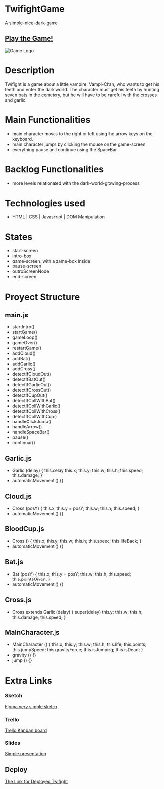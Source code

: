 # TwifightGame
A simple-nice-dark-game

## [Play the Game!](https://patrinieto.github.io/TwifightGame/)

![Game Logo](https://i.ibb.co/9q1Z5Wy/Twi-Fight-blue-title.png)


# Description

Twifight is a game about a little vampire, Vampi-Chan, who wants to get his teeth and enter the dark world.
The character must get his teeth by hunting seven bats in the cemetery, but he will have to be careful with the crosses and garlic.

# Main Functionalities

- main character moves to the right or left using the arrow keys on the keyboard.
- main character jumps by clicking the mouse on the game-screen
- everything pause and continue using the SpaceBar 


# Backlog Functionalities

- more levels relationated with the dark-world-growing-process

# Technologies used

-  HTML | CSS | Javascript | DOM Manipulation 

# States

- start-screen
- intro-box
- game-screen, with a game-box inside
- pause-screen
- outroScreenNode
- end-screen

# Proyect Structure

## main.js

- startIntro()
- startGame()
- gameLoop()
- gameOver()
- restartGame()
- addCloud()
- addBat()
- addGarlic()
- addCross()
- detectIfCloudOut()
- detectIfBatOut()
- detectIfGarlicOut()
- detectIfCrossOut()
- detectIfCupOut()
- detectIfCollWithBat()
- detectIfCollWithGarlic()
- detectIfCollWithCross()
- detectIfCollWithCup()
- handleClickJump()
- handleArrow()
- handleSpaceBar()
- pause()
- continuar()

## Garlic.js
- Garlic (delay) {
    this.delay
    this.x;
    this.y;
    this.w;
    this.h;
    this.speed;
    this.damage;
}
- automaticMovement () {}

## Cloud.js
- Cross (posY) {
    this.x;
    this.y = posY;
    this.w;
    this.h;
    this.speed;
}
- automaticMovement () {}

## BloodCup.js
- Cross () {
    this.x;
    this.y;
    this.w;
    this.h;
    this.speed;
    this.lifeBack;
}
- automaticMovement () {}

## Bat.js
- Bat (posY) {
    this.x;
    this.y = posY;
    this.w;
    this.h;
    this.speed;
    this.pointsGiven;
}
- automaticMovement () {}

## Cross.js

- Cross extends Garlic (delay) {
    super(delay)
    this.y;
    this.w;
    this.h; 
    this.damage;
    this.speed; 
}

## MainCharacter.js 

- MainCharacter () {
    this.x;
    this.y;
    this.w;
    this.h;
    this.life;
    this.points; 
    this.jumpSpeed;
    this.gravityForce;
    this.isJumping;
    this.isDead;
}
- gravity () {}
- jump () {}


# Extra Links 

### Sketch
[Figma very simple sketch](https://www.figma.com/design/szAl99az5T2fVT5XHQlYN4/Untitled?node-id=0-1&t=xn31OnPCywAdGC69-1)

### Trello
[Trello Kanban board](https://trello.com/invite/b/66e08746ad6a88669b971d96/ATTIce2d3dff652a65fcd4a21edb2c13a56c339D1225/twifght-kanban-template)

### Slides
[Simple presentation](https://docs.google.com/presentation/d/1Q2Qxuo_E1lLrtAxtwwlAficsv4i3p7mAIzZxiZ_pXcw/edit?usp=sharing)

## Deploy
[The Link for Deployed Twifight](https://patrinieto.github.io/TwifightGame/)
